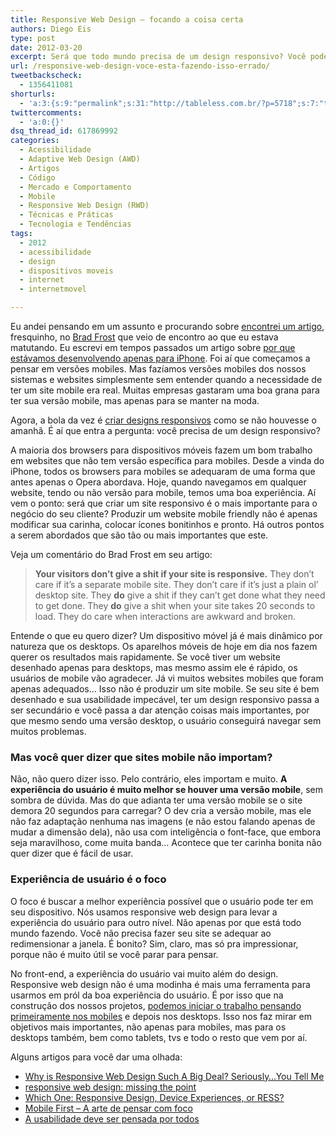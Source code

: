 ```yaml
---
title: Responsive Web Design – focando a coisa certa
authors: Diego Eis
type: post
date: 2012-03-20
excerpt: Será que todo mundo precisa de um design responsivo? Você pode não estar dando atenção para o que realmente importa.
url: /responsive-web-design-voce-esta-fazendo-isso-errado/
tweetbackscheck:
  - 1356411081
shorturls:
  - 'a:3:{s:9:"permalink";s:31:"http://tableless.com.br/?p=5718";s:7:"tinyurl";s:26:"http://tinyurl.com/86m5kxl";s:4:"isgd";s:19:"http://is.gd/ithSF5";}'
twittercomments:
  - 'a:0:{}'
dsq_thread_id: 617869992
categories:
  - Acessibilidade
  - Adaptive Web Design (AWD)
  - Artigos
  - Código
  - Mercado e Comportamento
  - Mobile
  - Responsive Web Design (RWD)
  - Técnicas e Práticas
  - Tecnologia e Tendências
tags:
  - 2012
  - acessibilidade
  - design
  - dispositivos moveis
  - internet
  - internetmovel

---
```

Eu andei pensando em um assunto e procurando sobre [encontrei um artigo][1], fresquinho, no [Brad Frost][2] que veio de encontro ao que eu estava matutando. Eu escrevi em tempos passados um artigo sobre [por que estávamos desenvolvendo apenas para iPhone][3]. Foi aí que começamos a pensar em versões mobiles. Mas fazíamos versões mobiles dos nossos sistemas e websites simplesmente sem entender quando a necessidade de ter um site mobile era real. Muitas empresas gastaram uma boa grana para ter sua versão mobile, mas apenas para se manter na moda.

Agora, a bola da vez é [criar designs responsivos][4] como se não houvesse o amanhã. É aí que entra a pergunta: você precisa de um design responsivo?

A maioria dos browsers para dispositivos móveis fazem um bom trabalho em websites que não tem versão específica para mobiles. Desde a vinda do iPhone, todos os browsers para mobiles se adequaram de uma forma que antes apenas o Opera abordava. Hoje, quando navegamos em qualquer website, tendo ou não versão para mobile, temos uma boa experiência. Aí vem o ponto: será que criar um site responsivo é o mais importante para o negócio do seu cliente? Produzir um website mobile friendly não é apenas modificar sua carinha, colocar ícones bonitinhos e pronto. Há outros pontos a serem abordados que são tão ou mais importantes que este.

Veja um comentário do Brad Frost em seu artigo:

<blockquote lang="en">
  <p>
    <strong>Your visitors don’t give a shit if your site is responsive.</strong> They don’t care if it’s a separate mobile site. They don’t care if it’s just a plain ol’ desktop site. They <strong>do</strong> give a shit if they can’t get done what they need to get done. They <strong>do</strong> give a shit when your site takes 20 seconds to load. They do care when interactions are awkward and broken.
  </p>
</blockquote>

Entende o que eu quero dizer? Um dispositivo móvel já é mais dinâmico por natureza que os desktops. Os aparelhos móveis de hoje em dia nos fazem querer os resultados mais rapidamente. Se você tiver um website desenhado apenas para desktops, mas mesmo assim ele é rápido, os usuários de mobile vão agradecer. Já vi muitos websites mobiles que foram apenas adequados&#8230; Isso não é produzir um site mobile. Se seu site é bem desenhado e sua usabilidade impecável, ter um design responsivo passa a ser secundário e você passa a dar atenção coisas mais importantes, por que mesmo sendo uma versão desktop, o usuário conseguirá navegar sem muitos problemas.

### Mas você quer dizer que sites mobile não importam?

Não, não quero dizer isso. Pelo contrário, eles importam e muito. **A experiência do usuário é muito melhor se houver uma versão mobile**, sem sombra de dúvida. Mas do que adianta ter uma versão mobile se o site demora 20 segundos para carregar? O dev cria a versão mobile, mas ele não faz adaptação nenhuma nas imagens (e não estou falando apenas de mudar a dimensão dela), não usa com inteligência o font-face, que embora seja maravilhoso, come muita banda&#8230; Acontece que ter carinha bonita não quer dizer que é fácil de usar.

### Experiência de usuário é o foco

O foco é buscar a melhor experiência possível que o usuário pode ter em seu dispositivo. Nós usamos responsive web design para levar a experiência do usuário para outro nível. Não apenas por que está todo mundo fazendo. Você não precisa fazer seu site se adequar ao redimensionar a janela. É bonito? Sim, claro, mas só pra impressionar, porque não é muito útil se você parar para pensar. 

No front-end, a experiência do usuário vai muito além do design. Responsive web design não é uma modinha é mais uma ferramenta para usarmos em pról da boa experiência do usuário. É por isso que na construção dos nossos projetos, [podemos iniciar o trabalho pensando primeiramente nos mobiles][5] e depois nos desktops. Isso nos faz mirar em objetivos mais importantes, não apenas para mobiles, mas para os desktops também, bem como tablets, tvs e todo o resto que vem por aí.

Alguns artigos para você dar uma olhada:

  * [Why is Responsive Web Design Such A Big Deal? Seriously…You Tell Me][6]
  * [responsive web design: missing the point][7]
  * [Which One: Responsive Design, Device Experiences, or RESS?][8]
  * [Mobile First – A arte de pensar com foco][5]
  * [A usabilidade deve ser pensada por todos][9]

 [1]: http://bit.ly/GAQ3RX
 [2]: http://twitter.com/#!/brad_frost
 [3]: http://tableless.com.br/porque-so-para-o-iphone/
 [4]: http://wp.me/p1vY5N-12Z
 [5]: http://tableless.com.br/mobile-first-a-arte-de-pensar-com-foco/
 [6]: http://kolakube.com/responsive-design-big-deal/
 [7]: http://bradfrostweb.com/blog/web/responsive-web-design-missing-the-point/?utm_source=feedburner&utm_medium=feed&utm_campaign=Feed%3A+brad-frosts-blog+%28Brad+Frost+Web%29
 [8]: http://www.lukew.com/ff/entry.asp?1509
 [9]: http://tableless.com.br/a-usabilidade-deve-ser-pensada-por-todos/